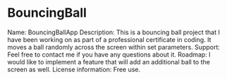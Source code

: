# BouncingBall


Name: BouncingBallApp
Description: This is a bouncing ball project that I have been working on as part of a professional certificate in coding. It moves a ball randomly across the screen within set parameters. 
Support: Feel free to contact me if you have any questions about it. 
Roadmap: I would like to implement a feature that will add an additional ball to the screen as well. 
License information: Free use. 
